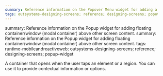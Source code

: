 ```yaml
---
summary: Reference information on the Popover Menu widget for adding a container that opens when the user taps an element or a region.
tags: outsystems-designing-screens; reference; designing-screens; popover-menu-widget
---
```


summary: Reference information on the Popup widget for adding floating container/window (modal container) above other screen content.
summary: Reference information on the Popup widget for adding floating container/window (modal container) above other screen content.
tags: runtime-mobileandreactiveweb; outsystems-designing-screens; reference; designing-screens; popup-widget

A container that opens when the user taps an element or a region. You can use it to provide contextual information or options.

